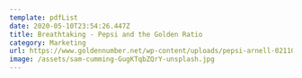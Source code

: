 ```yaml
---
template: pdfList
date: 2020-05-10T23:54:26.447Z
title: Breathtaking - Pepsi and the Golden Ratio
category: Marketing
url: https://www.goldennumber.net/wp-content/uploads/pepsi-arnell-021109.pdf
image: /assets/sam-cumming-GugKTqbZQrY-unsplash.jpg
---
```

